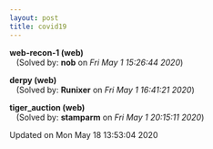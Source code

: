 ```yaml
---
layout: post
title: covid19
---
```


<!--break-->

**web-recon-1 (web)**  
&nbsp;&nbsp;&nbsp;(Solved by: **nob** on _Fri May  1 15:26:44 2020_)  
  
**derpy (web)**  
&nbsp;&nbsp;&nbsp;(Solved by: **Runixer** on _Fri May  1 16:41:21 2020_)  
  
**tiger_auction (web)**  
&nbsp;&nbsp;&nbsp;(Solved by: **stamparm** on _Fri May  1 20:15:11 2020_)  
  


Updated on Mon May 18 13:53:04 2020

